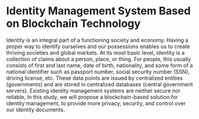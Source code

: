# Identity Management System Based on Blockchain Technology


Identity is an integral part of a functioning society and economy. Having a proper way to identify ourselves and our possessions enables us to create thriving societies and global markets. 
At its most basic level, identity is a collection of claims about a person, place, or thing. For people, this usually consists of first and last name, date of birth, nationality, and some form of a national identifier such as passport number, social security number (SSN), driving license, etc. These data points are issued by centralized entities (governments) and are stored in centralized databases (central government servers). 
Existing identity management systems are neither secure nor reliable, In this study, we will propose a blockchain-based solution for identity management, to provide more privacy, security, and control over our identity documents.


